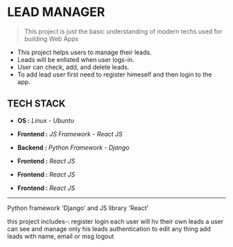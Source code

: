 # LEAD MANAGER

> This project is just the basic understanding of modern techs used for building Web Apps

* This project helps users to manage their leads.
* Leads will be enlisted when user logs-in.
* User can check, add, and delete leads.
* To add lead user first need to register himeself and then login to the app.

## TECH STACK

* **OS :** *Linux - Ubuntu*
* **Frontend :** *JS Framework - React JS*
* **Backend :** *Python Framework - Django*

* **Frontend :** *React JS*
* **Frontend :** *React JS*
* **Frontend :** *React JS*

---

Python framework 'Django' and JS library 'React'

this project includes-:
register
login
each user will hv their own leads
a user can see and manage only his leads
authentication to edit any thing 
add leads with name, email or msg
logout
